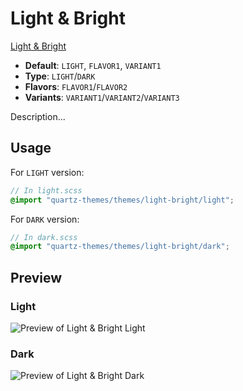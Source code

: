 # Light & Bright

[Light & Bright](https://github.com/Bluemoondragon07)

- **Default**: `LIGHT`, `FLAVOR1`, `VARIANT1`
- **Type**: `LIGHT`/`DARK`
- **Flavors**: `FLAVOR1`/`FLAVOR2`
- **Variants**: `VARIANT1`/`VARIANT2`/`VARIANT3`

Description...

## Usage

For `LIGHT` version:

```scss
// In light.scss
@import "quartz-themes/themes/light-bright/light";
```

For `DARK` version:

```scss
// In dark.scss
@import "quartz-themes/themes/light-bright/dark";
```

## Preview

### Light

![Preview of Light & Bright Light](preview-light.png)

### Dark

![Preview of Light & Bright Dark](preview-dark.png)
